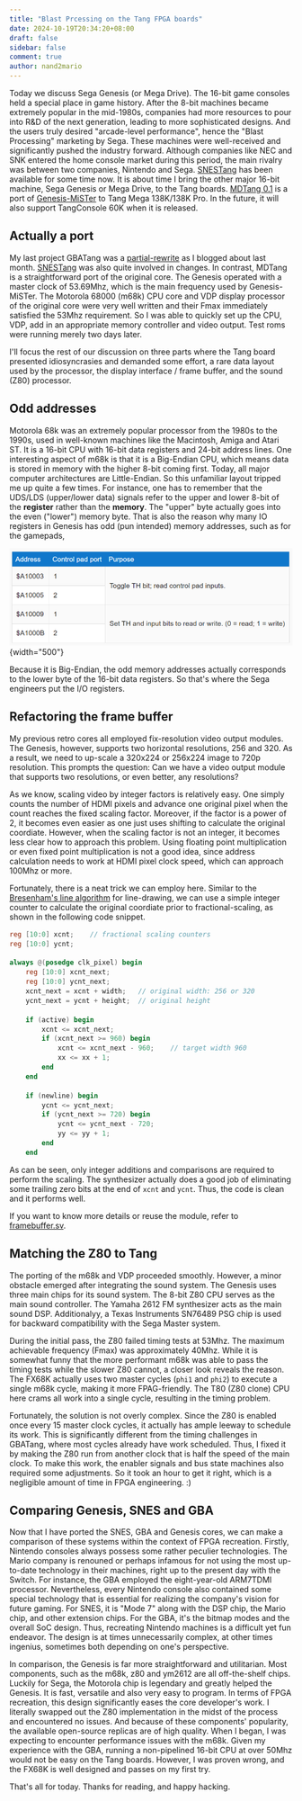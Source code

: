 ```yaml
---
title: "Blast Prcessing on the Tang FPGA boards"
date: 2024-10-19T20:34:20+08:00
draft: false
sidebar: false
comment: true
author: nand2mario
---
```


Today we discuss Sega Genesis (or Mega Drive). The 16-bit game consoles held a special place in game history. After the 8-bit machines became extremely popular in the mid-1980s, companies had more resources to pour into R&D of the next generation, leading to more sophisticated designs. And the users truly desired "arcade-level performance", hence the "Blast Processing" marketing by Sega. These machines were well-received and significantly pushed the industry forward. Although companies like NEC and SNK entered the home console market during this period, the main rivalry was between two companies, Nintendo and Sega. [SNESTang](https://github.com/nand2mario/snestang) has been available for some time now. It is about time I bring the other major 16-bit machine, Sega Genesis or Mega Drive, to the Tang boards. [MDTang 0.1](https://github.com/nand2mario/mdtang) is a port of [Genesis-MiSTer](https://github.com/MiSTer-devel/Genesis_MiSTer) to Tang Mega 138K/138K Pro. In the future, it will also support TangConsole 60K when it is released.

<!--more-->

## Actually a port

My last project GBATang was a [partial-rewrite](https://nand2mario.github.io/posts/2024/gbatang_part_1/) as I blogged about last month. [SNESTang](https://github.com/nand2mario/snestang) was also quite involved in changes. In contrast, MDTang is a straightforward port of the original core. The Genesis operated with a master clock of 53.69Mhz, which is the main frequency used by Genesis-MiSTer. The Motorola 68000 (m68k) CPU core and VDP display processor of the original core were very well written and their Fmax immediately satisfied the 53Mhz requirement. So I was able to quickly set up the CPU, VDP, add in an appropriate memory controller and video output. Test roms were running merely two days later.

I'll focus the rest of our discussion on three parts where the Tang board presented idiosyncrasies and demanded some effort, a rare data layout used by the processor, the display interface / frame buffer, and the sound (Z80) processor.

## Odd addresses

Motorola 68k was an extremely popular processor from the 1980s to the 1990s, used in well-known machines like the Macintosh, Amiga and Atari ST. It is a 16-bit CPU with 16-bit data registers and 24-bit address lines. One interesting aspect of m68k is that it is a Big-Endian CPU, which means data is stored in memory with the higher 8-bit coming first. Today, all major computer architectures are Little-Endian. So this unfamiliar layout tripped me up quite a few times. For instance, one has to remember that the UDS/LDS (upper/lower data) signals refer to the upper and lower 8-bit of the **register** rather than the **memory**. The "upper" byte actually goes into the even ("lower") memory byte. That is also the reason why many IO registers in Genesis has odd (pun intended) memory addresses, such as for the gamepads,

![IO registers](io_registers.png)
{width="500"}

Because it is Big-Endian, the odd memory addresses actually corresponds to the lower byte of the 16-bit data registers. So that's where the Sega engineers put the I/O registers.

## Refactoring the frame buffer

My previous retro cores all employed fix-resolution video output modules. The Genesis, however, supports two horizontal resolutions, 256 and 320. As a result, we need to up-scale a 320x224 or 256x224 image to 720p resolution. This prompts the question: Can we have a video output module that supports two resolutions, or even better, any resolutions? 

As we know, scaling video by integer factors is relatively easy. One simply counts the number of HDMI pixels and advance one original pixel when the count reaches the fixed scaling factor. Moreover, if the factor is a power of 2, it becomes even easier as one just uses shifting to calculate the original coordiate. However, when the scaling factor is not an integer, it becomes less clear how to approach this problem. Using floating point multiplication or even fixed point multiplication is not a good idea, since address calculation needs to work at HDMI pixel clock speed, which can approach 100Mhz or more.

Fortunately, there is a neat trick we can employ here. Similar to the [Bresenham's line algorithm](https://en.wikipedia.org/wiki/Bresenham%27s_line_algorithm) for line-drawing, we can use a simple integer counter to calculate the original coordiate prior to fractional-scaling, as shown in the following code snippet. 

```verilog
reg [10:0] xcnt;    // fractional scaling counters
reg [10:0] ycnt;

always @(posedge clk_pixel) begin
    reg [10:0] xcnt_next;
    reg [10:0] ycnt_next;
    xcnt_next = xcnt + width;   // original width: 256 or 320
    ycnt_next = ycnt + height;  // original height

    if (active) begin
        xcnt <= xcnt_next;
        if (xcnt_next >= 960) begin
            xcnt <= xcnt_next - 960;    // target width 960
            xx <= xx + 1;
        end
    end

    if (newline) begin
        ycnt <= ycnt_next;
        if (ycnt_next >= 720) begin
            ycnt <= ycnt_next - 720;
            yy <= yy + 1;
        end
    end
```

As can be seen, only integer additions and comparisons are required to perform the scaling. The synthesizer actually does a good job of eliminating some trailing zero bits at the end of `xcnt` and `ycnt`. Thus, the code is clean and it performs well.

If you want to know more details or reuse the module, refer to [framebuffer.sv](https://github.com/nand2mario/mdtang/blob/master/src/iosys/framebuffer.sv).

## Matching the Z80 to Tang

The porting of the m68k and VDP proceeded smoothly. However, a minor obstacle emerged after integrating the sound system. The Genesis uses three main chips for its sound system. The 8-bit Z80 CPU serves as the main sound controller. The Yamaha 2612 FM synthesizer acts as the main sound DSP. Additionalyy, a Texas Instruments SN76489 PSG chip is used for backward compatibility with the Sega Master system. 

During the initial pass, the Z80 failed timing tests at 53Mhz. The maximum achievable frequency (Fmax) was approximately 40Mhz. While it is somewhat funny that the more performant m68k was able to pass the timing tests while the slower Z80 cannot, a closer look reveals the reason. The FX68K actually uses two master cycles (`phi1` and `phi2`) to execute a single m68k cycle, making it more FPAG-friendly. The T80 (Z80 clone) CPU here crams all work into a single cycle, resulting in the timing problem.

Fortunately, the solution is not overly complex. Since the Z80 is enabled once every 15 master clock cycles, it actually has ample leeway to schedule its work. This is significantly different from the timing challenges in GBATang, where most cycles already have work scheduled. Thus, I fixed it by making the Z80 run from another clock that is half the speed of the main clock. To make this work, the enabler signals and bus state machines also required some adjustments. So it took an hour to get it right, which is a negligible amount of time in FPGA engineering. :)

## Comparing Genesis, SNES and GBA

Now that I have ported the SNES, GBA and Genesis cores, we can make a comparison of these systems within the context of FPGA recreation. Firstly, Nintendo consoles always possess some rather peculier technologies. The Mario company is renouned or perhaps infamous for not using the most up-to-date technology in their machines, right up to the present day with the Switch. For instance, the GBA employed the eight-year-old ARM7TDMI processor. Nevertheless, every Nintendo console also contained some special technology that is essential for realizing the company's vision for future gaming. For SNES, it is "Mode 7" along with the DSP chip, the Mario chip, and other extension chips. For the GBA, it's the bitmap modes and the overall SoC design. Thus, recreating Nintendo machines is a difficult yet fun endeavor. The design is at times unnecessarily complex, at other times ingenius, sometimes both depending on one's perspective.

In comparison, the Genesis is far more straightforward and utilitarian. Most components, such as the m68k, z80 and ym2612 are all off-the-shelf chips. Luckily for Sega, the Motorola chip is legendary and greatly helped the Genesis. It is fast, versatile and also very easy to program. In terms of FPGA recreation, this design significantly eases the core developer's work. I literally swapped out the Z80 implementation in the midst of the process and encountered no issues. And because of these components' popularity, the available open-source replicas are of high quality. When I began, I was expecting to encounter performance issues with the m68k. Given my experience with the GBA, running a non-pipelined 16-bit CPU at over 50Mhz would not be easy on the Tang boards. However, I was proven wrong, and the FX68K is well designed and passes on my first try.

That's all for today. Thanks for reading, and happy hacking.

